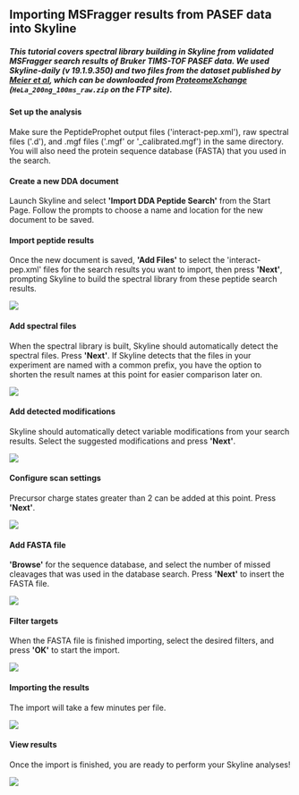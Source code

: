 ## Importing MSFragger results from PASEF data into Skyline

##### This tutorial covers spectral library building in Skyline from validated MSFragger search results of Bruker TIMS-TOF PASEF data. We used Skyline-daily (v 19.1.9.350) and two files from the dataset published by [Meier et al](https://www.mcponline.org/content/early/2018/11/01/mcp.TIR118.000900), which can be downloaded from [ProteomeXchange](http://proteomecentral.proteomexchange.org/cgi/GetDataset?ID=PXD010012) (`HeLa_200ng_100ms_raw.zip` on the FTP site).

#### Set up the analysis
Make sure the PeptideProphet output files ('interact-pep.xml'), raw spectral files ('.d'), and .mgf files ('.mgf' or '\_calibrated.mgf') in the same directory. You will also need the protein sequence database (FASTA) that you used in the search.

#### Create a new DDA document

Launch Skyline and select **'Import DDA Peptide Search'** from the Start Page. Follow the prompts to choose a name and location for the new document to be saved.

#### Import peptide results
Once the new document is saved, **'Add Files'** to select the 'interact-pep.xml' files for the search results you want to import, then press **'Next'**, prompting Skyline to build the spectral library from these peptide search results.

![](https://raw.githubusercontent.com/Nesvilab/MSFragger/master/images/Skyline_PASEF_4.png)

#### Add spectral files
When the spectral library is built, Skyline should automatically detect the spectral files. Press **'Next'**. If Skyline detects that the files in your experiment are named with a common prefix, you have the option to shorten the result names at this point for easier comparison later on.

![](https://raw.githubusercontent.com/Nesvilab/MSFragger/master/images/Skyline_PASEF_5.png)

#### Add detected modifications
Skyline should automatically detect variable modifications from your search results. Select the suggested modifications and press **'Next'**.

![](https://raw.githubusercontent.com/Nesvilab/MSFragger/master/images/Skyline_PASEF_6.png)

#### Configure scan settings
Precursor charge states greater than 2 can be added at this point. Press **'Next'**.

![](https://raw.githubusercontent.com/Nesvilab/MSFragger/master/images/Skyline_PASEF_7.png)

#### Add FASTA file
**'Browse'** for the sequence database, and select the number of missed cleavages that was used in the database search. Press **'Next'** to insert the FASTA file.

![](https://raw.githubusercontent.com/Nesvilab/MSFragger/master/images/Skyline_PASEF_8.png)

#### Filter targets
When the FASTA file is finished importing, select the desired filters, and  press **'OK'** to start the import.

![](https://raw.githubusercontent.com/Nesvilab/MSFragger/master/images/Skyline_PASEF_9.png)

#### Importing the results
The import will take a few minutes per file.

![](https://raw.githubusercontent.com/Nesvilab/MSFragger/master/images/Skyline_PASEF_10.png)

#### View results
Once the import is finished, you are ready to perform your Skyline analyses!

![](https://raw.githubusercontent.com/Nesvilab/MSFragger/master/images/Skyline_PASEF_11.png)



